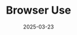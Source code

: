 ---  
layout: startup_page  
title: "Browser Use"  
id: "browseruse.com"  
permalink: "/browserusebrowseruse.com03232025/"  
website: "https://browser-use.com/"  
funding_round: "Seed"  
funding_amount: "$17M"  
investors: "Astasia Myers, Paul Graham, A Capital, Nexus Venture Partners"  
about: "Browser Use provides a solution that makes websites more \"readable\" for AI agents, essentially breaking down website elements into a digestible, text-like format. This allows AI agents to understand and autonomously interact with websites for various tasks, offering a more reliable and cost-effective approach to web interaction for AI applications."  
markets: "AI, Software Development"  
hq: "San Francisco, California, United States"  
founded_year: "2024"  
linkedin: "https://www.linkedin.com/company/browser-use"  
twitter: ""  
instagram: ""  
facebook: ""  
crunchbase: "https://www.crunchbase.com/organization/browser-use"  
pitchbook: ""  

date_display: "23-Mar-2025"  
date: "2025-03-23"

# SEO Optimization  
meta_title: "Browser Use - Seed Funding ($17M)"  
meta_description: "Browser Use, Browser Use provides a solution that makes websites more \"readable\" for AI agents, essentially breaking down website elements into a digestible, tex..."  
meta_keywords: "Browser Use, AI, Software Development, Seed funding"  
canonical_url: "https://startup.projectstartups.com/browserusebrowseruse.com03232025/"  
---